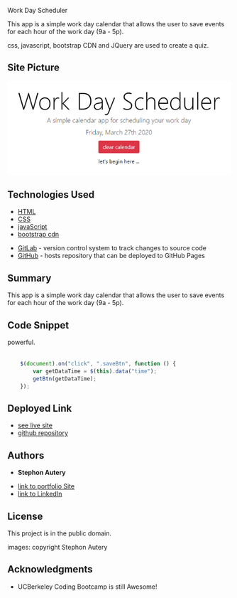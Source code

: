 Work Day Scheduler

This app is a simple work day calendar that allows the user to save events for each hour of the work day (9a - 5p).

css, javascript, bootstrap CDN and JQuery are used to create a quiz.

## Site Picture
![Site](/images/work-scheduler-1.PNG)


## Technologies Used
* [HTML](https://developer.mozilla.org/en-US/docs/Web/HTML)
* [CSS](https://developer.mozilla.org/en-US/docs/Web/CSS)
* [javaScript](https://developer.mozilla.org/en-US/docs/Web/JavaScript)
* [bootstrap cdn](https://getbootstrap.com/docs/4.0/getting-started/introduction/)
- [GitLab](https://gitlab.com/) - version control system to track changes to source code
- [GitHub](https://github.com/) - hosts repository that can be deployed to GitHub Pages
## Summary 
This app is a simple work day calendar that allows the user to save events for each hour of the work day (9a - 5p).

## Code Snippet
powerful.

```javaScript

    $(document).on("click", ".saveBtn", function () {
        var getDataTime = $(this).data("time");
        getBtn(getDataTime);
    });

```

## Deployed Link

* [see live site](https://stephonautery.github.io/2020-a-daily-planner/)
* [github repository](https://github.com/StephonAutery/2020-a-daily-planner)

## Authors

* **Stephon Autery** 

- [link to portfolio Site](https://github.com/StephonAutery)
- [link to LinkedIn](https://www.linkedin.com/in/stephon-a-1bb575198/)

## License

This project is in the public domain.

images: copyright Stephon Autery

## Acknowledgments

* UCBerkeley Coding Bootcamp is still Awesome!

